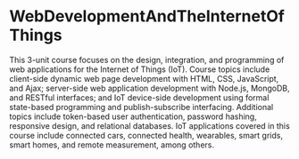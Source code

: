 # WebDevelopmentAndTheInternetOfThings
This 3-unit course focuses on the design, integration, and programming of web applications for the Internet of Things (IoT). Course topics include client-side dynamic web page development with HTML, CSS, JavaScript, and Ajax; server-side web application development with Node.js, MongoDB, and RESTful interfaces; and IoT device-side development using formal state-based programming and publish-subscribe interfacing. Additional topics include token-based user authentication, password hashing, responsive design, and relational databases. IoT applications covered in this course include connected cars, connected health, wearables, smart grids, smart homes, and remote measurement, among others.
